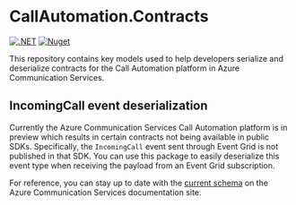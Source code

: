 # CallAutomation.Contracts

[![.NET](https://github.com/jasonshave/CallAutomation.Contracts/actions/workflows/dotnet.yml/badge.svg)](https://github.com/jasonshave/CallAutomation.Contracts/actions/workflows/dotnet.yml) [![Nuget](https://img.shields.io/nuget/v/CallAutomation.Contracts.svg?style=flat)](https://www.nuget.org/packages/CallAutomation.Contracts/)

This repository contains key models used to help developers serialize and deserialize contracts for the Call Automation platform in Azure Communication Services.

## IncomingCall event deserialization

Currently the Azure Communication Services Call Automation platform is in preview which results in certain contracts not being available in public SDKs. Specifically, the `IncomingCall` event sent through Event Grid is not published in that SDK. You can use this package to easily deserialize this event type when receiving the payload from an Event Grid subscription.

For reference, you can stay up to date with the [current schema](https://learn.microsoft.com/en-us/azure/event-grid/communication-services-voice-video-events) on the Azure Communication Services documentation site.
